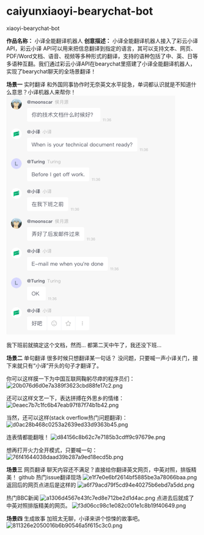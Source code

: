 # caiyunxiaoyi-bearychat-bot
xiaoyi-bearychat-bot

**作品名称：** 小译全能翻译机器人
**创意描述：** 小译全能翻译机器人接入了彩云小译API，彩云小译 API可以用来把信息翻译到指定的语言，其可以支持文本、网页、PDF/Word文档、语音、视频等多种形式的翻译，支持的语种包括了中、英、日等多语种互翻。我们通过彩云小译API在bearychat里搭建了小译全能翻译机器人，实现了bearychat聊天的全场景翻译！

**场景一** 实时翻译
和外国同事协作时无奈英文水平捉急，单词都认识就是不知道什么意思？小译机器人来帮你！
![1](pictures/1.png)

我下班前就搞定这个文档，然而...
都第二天中午了，我还没下班...


**场景二** 单句翻译
很多时候只想翻译某一句话？ 没问题，只要喊一声小译关门，接下来就只有“小译”开头的句子才翻译了。


你可以这样膜一下为中国互联网鞠躬尽瘁的程序员们：
![20b076d6d0e7a389f3623cbd88fe17c2.png](evernotecid://E9CA1FB3-BCAE-44CE-A86A-1A267EF47D8D/appyinxiangcom/17373016/ENResource/p278)

还可以这样文艺一下，表达拼搏在外思乡的情绪：
![0eaec7b7c1fc6b47eab97f87f74b1b42.png](evernotecid://E9CA1FB3-BCAE-44CE-A86A-1A267EF47D8D/appyinxiangcom/17373016/ENResource/p279)

当然，还可以这样(stack overflow热门问题翻译)：
![d0ac28b468c0253a2639ed33d9363b45.png](evernotecid://E9CA1FB3-BCAE-44CE-A86A-1A267EF47D8D/appyinxiangcom/17373016/ENResource/p287)

连表情都能翻哦！
![d84156c8b62c7e7185b3cdff9c97679e.png](evernotecid://E9CA1FB3-BCAE-44CE-A86A-1A267EF47D8D/appyinxiangcom/17373016/ENResource/p281)


想再打开火力全开模式，只要喊一句：
![76f41644038daad39b287a9ed18ecd5b.png](evernotecid://E9CA1FB3-BCAE-44CE-A86A-1A267EF47D8D/appyinxiangcom/17373016/ENResource/p283)


**场景三** 网页翻译
聊天内容还不满足？直接给你翻译英文网页，中英对照，排版精美！
github 热门issue翻译现场
![e1f7e0e6bf2614bf5885be3a78066baa.png](evernotecid://E9CA1FB3-BCAE-44CE-A86A-1A267EF47D8D/appyinxiangcom/17373016/ENResource/p290)
返回后的网页点进后是这样的
![a6f79acd79f5cd94e40275b6ebd7a5dd.png](evernotecid://E9CA1FB3-BCAE-44CE-A86A-1A267EF47D8D/appyinxiangcom/17373016/ENResource/p291)


热门BBC新闻
![a1306d4567e43fc7ed8e712be2d1d4ac.png](evernotecid://E9CA1FB3-BCAE-44CE-A86A-1A267EF47D8D/appyinxiangcom/17373016/ENResource/p284)
点进去后就成了中英对照排版精美的网页。
![f3d06cc98c1e082c001e1c8b19f40649.png](evernotecid://E9CA1FB3-BCAE-44CE-A86A-1A267EF47D8D/appyinxiangcom/17373016/ENResource/p289)


**场景四** 生成故事
加班太无聊，小译来讲个惊悚的故事吧。
![811326e2050016b6b90546a5f615c3c0.png](evernotecid://E9CA1FB3-BCAE-44CE-A86A-1A267EF47D8D/appyinxiangcom/17373016/ENResource/p288)